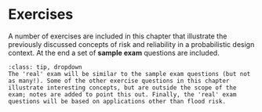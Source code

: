 # Exercises

A number of exercises are included in this chapter that illustrate the previously discussed concepts of risk and reliability in a probabilistic design context. At the end a set of **sample exam** questions are included. 

```{admonition} MUDE Exam Information
:class: tip, dropdown
The 'real' exam will be similar to the sample exam questions (but not as many!). Some of the other exercise questions in this chapter illustrate interesting concepts, but are outside the scope of the exam; notes are added to point this out. Finally, the 'real' exam questions will be based on applications other than flood risk.
```
